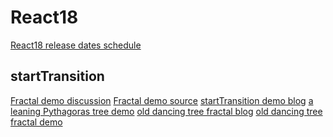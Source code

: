 # React18

[React18 release dates schedule](9)

## startTransition

[Fractal demo discussion](3)
[Fractal demo source](4)
[startTransition demo blog](5)
[a leaning Pythagoras tree demo](8)
[old dancing tree fractal blog](6)
[old dancing tree fractal demo](7)

[1]: https://reactjs.org/blog/2021/06/08/the-plan-for-react-18.html
[2]: https://github.com/reactwg/react-18
[3]: https://github.com/reactwg/react-18/discussions/58#discussioncomment-883026
[4]: https://github.com/Swizec/react-fractals
[5]: https://swizec.com/blog/a-better-react-18-starttransition-demo/
[6]: https://swizec.com/blog/dancing-tree-fractal-with-react/
[7]: https://swizec.github.io/react-fractals/
[8]: https://react-fractals-git-react-18-swizec.vercel.app/
[9]: https://github.com/reactwg/react-18/discussions/9